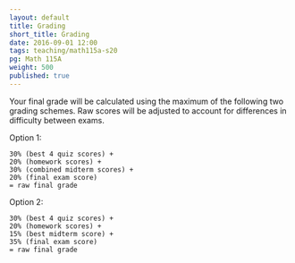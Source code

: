 ```yaml
---
layout: default
title: Grading
short_title: Grading
date: 2016-09-01 12:00
tags: teaching/math115a-s20
pg: Math 115A
weight: 500
published: true
---
```



Your final grade will be calculated using the maximum of the following two grading schemes. Raw scores will be adjusted to account for differences in difficulty between exams.

Option 1:

~~~
30% (best 4 quiz scores) +
20% (homework scores) +
30% (combined midterm scores) +
20% (final exam score)
= raw final grade
~~~

Option 2:

~~~
30% (best 4 quiz scores) +
20% (homework scores) +
15% (best midterm score) +
35% (final exam score)
= raw final grade
~~~

<!-- Effectively, this will mean that unless you score worse in the final than both midterms, your __lowest midterm score will be dropped__. This also means missing one midterm probably will not impact your grade in any serious way. -->
